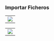 ### Importar Ficheros


<table align="center">
  <tr>
    <td align="center" style="padding=0;width=50%;">
      <img align="center" style="padding=0;" src="../images/import.png" />
    </td>
  </tr>
</table>

<table align="center">
  <tr>
    <td align="center" style="padding=0;width=50%;">
      <img align="center" style="padding=0;" src="../images/import2.png" />
    </td>
  </tr>
</table>